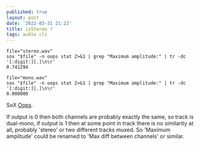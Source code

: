 ```yaml
---
published: true
layout: post
date: '2022-03-31 21:22'
title: isStereo ?
tags: audio cli 
---
```

    file="stereo.wav"
    sox "$file" -n oops stat 2>&1 | grep "Maximum amplitude:" | tr -dc '[:digit:][.]\n\r'
    0.741294

    file="mono.wav"
    sox "$file" -n oops stat 2>&1 | grep "Maximum amplitude:" | tr -dc '[:digit:][.]\n\r'
    0.000000

SoX [Oops](http://sox.sourceforge.net/sox.html#:~:text=Out%20Of%20Phase%20Stereo%20effect.).

If output is 0 then both channels are probably exactly the same, so track is dual-mono, if output is 1 then at some point in track there is no similarity at all, probably 'stereo' or two different tracks muxed. So 'Maximum amplitude' could be renamed to 'Max diff between channels' or similar.